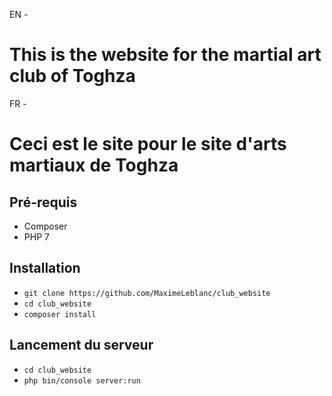 EN -
# This is the website for the martial art club of Toghza

FR -
# Ceci est le site pour le site d'arts martiaux de Toghza

## Pré-requis
* Composer
* PHP 7

## Installation
* `git clone https://github.com/MaximeLeblanc/club_website`
* `cd club_website`
* `composer install`

## Lancement du serveur
* `cd club_website`
* `php bin/console server:run`